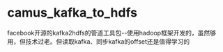 # camus_kafka_to_hdfs
facebook开源的kafka2hdfs的管道工具包--使用hadoop框架开发的，虽然够用，但技术过老。但读取kafka、同步kafka的offset还是值得学习的
